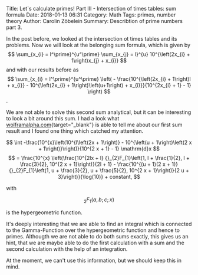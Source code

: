 Title:      Let`s calculate primes! Part III - Intersection of times tables: sum formula
Date:       2018-01-13 06:31
Category:   Math
Tags:       primes, number theory
Author:     Carolin Zöbelein
Summary:	Describtion of prime numbers part 3.

In the post before, we looked at the intersection ot times tables and its problems. Now we will look at the belonging sum formula, which is given by
$$
	\sum_{x_{i} = l^\prime}^{u^\prime}  \sum_{x_{j} = l}^{u} 10^{\left(2x_{i} + 1\right)x_{j} + x_{i}}	
$$
and with our results before as
$$
	\sum_{x_{i} = l^\prime}^{u^\prime} \left( - \frac{10^{\left(2x_{i} + 1\right)l + x_{i}} - 10^{\left(2x_{i} + 1\right)\left(u+1\right) + x_{i}}}{10^{2x_{i} + 1} - 1} \right)
$$.

We are not able to solve this second sum analytical, but it can be interesting to look a bit around this sum. I had a look what [wolframalpha.com](https://www.wolframalpha.com/input/?i=-%2810%5Ex+%2810%5E%28l+%282+x+%2B+1%29%29+-+10%5E%28%28u+%2B+1%29+%282+x+%2B+1%29%29%29%29%2F%2810%5E%282+x+%2B+1%29+-+1%29){target="_blank"} is able to tell me about our first sum result and I found one thing which catched my attention.

$$
    \int -\frac{10^{x}\left(10^{l\left(2x + 1\right)} - 10^{\left(u + 1\right)\left(2 x + 1\right)}\right)}{10^{2 x + 1} - 1} \mathrm{d}x
$$
$$
    = \frac{10^{x} \left(\frac{10^{2lx + l} {}_{2}F_{1}\left(1, l + \frac{1}{2}, l + \frac{3}{2}, 10^{2 x + 1}\right)}{2l + 1} - \frac{10^{(u + 1)(2 x + 1)} {}_{2}F_{1}\left(1, u + \frac{3}{2}, u + \frac{5}{2}, 10^{2 x + 1}\right)}{2 u + 3}\right)}{\log(10)} + constant,
$$

with

$$
    {}_{2}F_{1}\left(a, b; c; x\right)
$$

is the hypergeometric function.  

It's deeply interesting that we are able to find an integral which is connected to the Gamma-Function
over the hypergeometric function and hence to primes. Althougth we are not able to do both sums
exactly, this gives us an hint, that we are maybe able to do the first calculation with a sum and
the second calculation with the help of an integration.  

At the moment, we can't use this information, but we should keep this in mind.


